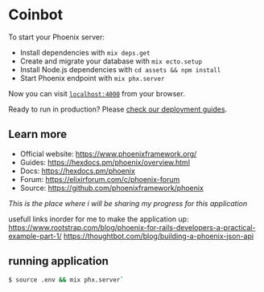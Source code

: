 # Coinbot

To start your Phoenix server:

  * Install dependencies with `mix deps.get`
  * Create and migrate your database with `mix ecto.setup`
  * Install Node.js dependencies with `cd assets && npm install`
  * Start Phoenix endpoint with `mix phx.server`

Now you can visit [`localhost:4000`](http://localhost:4000) from your browser.

Ready to run in production? Please [check our deployment guides](https://hexdocs.pm/phoenix/deployment.html).

## Learn more

  * Official website: https://www.phoenixframework.org/
  * Guides: https://hexdocs.pm/phoenix/overview.html
  * Docs: https://hexdocs.pm/phoenix
  * Forum: https://elixirforum.com/c/phoenix-forum
  * Source: https://github.com/phoenixframework/phoenix



*This is the place where i will be sharing my progress for this application*

usefull links inorder for me to make the application up:
https://www.rootstrap.com/blog/phoenix-for-rails-developers-a-practical-example-part-1/
https://thoughtbot.com/blog/building-a-phoenix-json-api


## running application


```bash
$ source .env && mix phx.server`
```